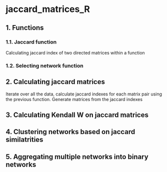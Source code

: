 # jaccard_matrices_R

## 1. Functions
### 1.1. Jaccard function
Calculating jaccard index of two directed matrices within a function 

### 1.2. Selecting network function


## 2. Calculating jaccard matrices
Iterate over all the data, calculate jaccard indexes for each matrix pair using the previous function. Generate matrices from the jaccard indexes

## 3. Calculating Kendall W on jaccard matrices

## 4. Clustering networks based on jaccard similatrities

## 5. Aggregating multiple networks into binary networks
